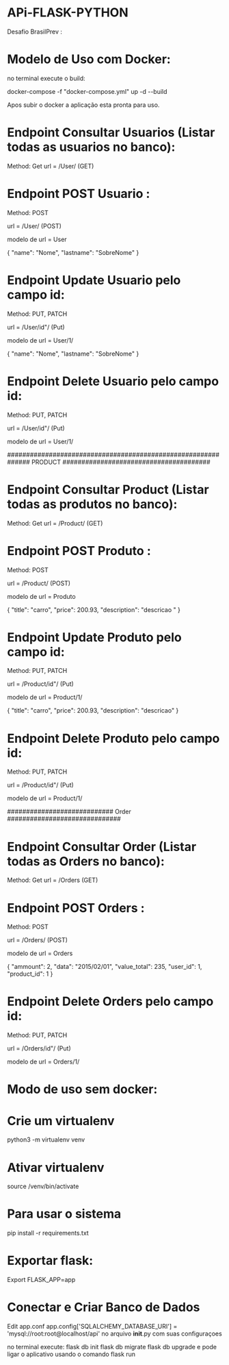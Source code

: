 # APi-FLASK-PYTHON
Desafio BrasilPrev :


# Modelo de Uso com Docker:

no terminal execute o build:

docker-compose -f "docker-compose.yml" up -d --build

Apos subir o docker a aplicação esta pronta para uso.



# Endpoint Consultar Usuarios (Listar todas as usuarios no banco):

Method: Get
url =  /User/ (GET)


# Endpoint POST Usuario :

Method: POST

url = /User/ (POST)

modelo de url = User


 {
        "name": "Nome",
        "lastname": "SobreNome"
    }




# Endpoint Update Usuario pelo campo id:

Method: PUT, PATCH

url = /User/id"/ (Put)

modelo de url = User/1/


 {
        "name": "Nome",
        "lastname": "SobreNome"
    }




# Endpoint Delete Usuario pelo campo id:

Method: PUT, PATCH

url = /User/id"/ (Put)

modelo de url = User/1/ 





############################################################## PRODUCT #######################################


# Endpoint Consultar Product (Listar todas as produtos no banco):

Method: Get
url =  /Product/ (GET)



# Endpoint POST Produto :

Method: POST

url = /Product/ (POST)

modelo de url = Produto


  {
        "title": "carro",
        "price": 200.93,
        "description": "descricao "
    }




# Endpoint Update Produto pelo campo id:

Method: PUT, PATCH

url = /Product/id"/ (Put)

modelo de url = Product/1/ 


   {
        "title": "carro",
        "price": 200.93,
        "description": "descricao"
    }




# Endpoint Delete Produto pelo campo id:

Method: PUT, PATCH

url = /Product/id"/ (Put)

modelo de url = Product/1/






############################ Order ##############################



# Endpoint Consultar Order (Listar todas as Orders no banco):

Method: Get
url =  /Orders (GET)



# Endpoint POST Orders :

Method: POST

url = /Orders/ (POST)

modelo de url = Orders

  {
        "ammount": 2,
        "data": "2015/02/01",
        "value_total": 235,
        "user_id": 1,
        "product_id": 1
    }





# Endpoint Delete Orders pelo campo id:

Method: PUT, PATCH

url = /Orders/id"/ (Put)

modelo de url = Orders/1/ 





# Modo de uso sem docker:

# Crie um virtualenv 
python3 -m virtualenv venv

# Ativar virtualenv
source /venv/bin/activate

# Para usar o sistema
pip install -r requirements.txt

# Exportar flask:
Export FLASK_APP=app

# Conectar e Criar Banco de Dados
Edit app.conf app.config['SQLALCHEMY_DATABASE_URI'] = 'mysql://root:root@localhost/api' no arquivo __init__.py com suas configuraçoes


no terminal execute:
flask db init
flask db migrate
flask db upgrade
e pode ligar o aplicativo usando o comando flask run



